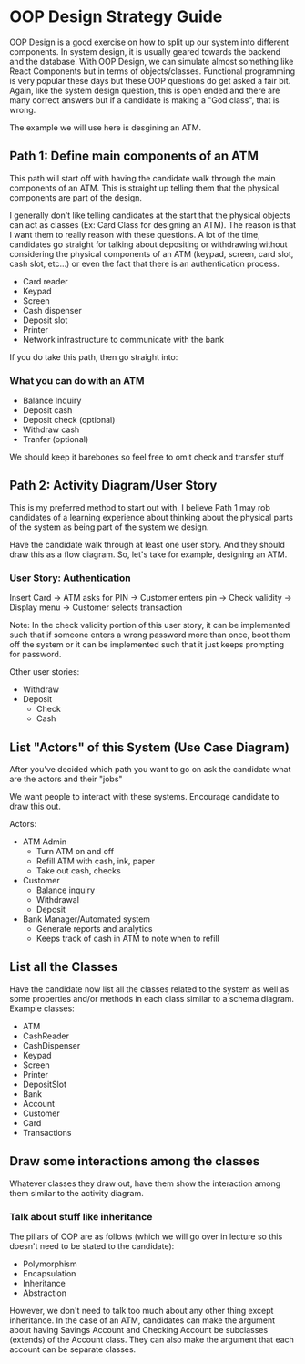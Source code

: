 # OOP Design Strategy Guide

OOP Design is a good exercise on how to split up our system into different components. In system design, it is usually geared towards the backend and the database. With OOP Design, we can simulate almost something like React Components but in terms of objects/classes. Functional programming is very popular these days but these OOP questions do get asked a fair bit. Again, like the system design question, this is open ended and there are many correct answers but if a candidate is making a "God class", that is wrong.

The example we will use here is desgining an ATM.

## Path 1: Define main components of an ATM

This path will start off with having the candidate walk through the main components of an ATM. This is straight up telling them that the physical components are part of the design.

I generally don't like telling candidates at the start that the physical objects can act as classes (Ex: Card Class for designing an ATM). The reason is that I want them to really reason with these questions. A lot of the time, candidates go straight for talking about depositing or withdrawing without considering the physical components of an ATM (keypad, screen, card slot, cash slot, etc...) or even the fact that there is an authentication process.

- Card reader
- Keypad
- Screen
- Cash dispenser
- Deposit slot
- Printer
- Network infrastructure to communicate with the bank

If you do take this path, then go straight into:

### What you can do with an ATM

- Balance Inquiry
- Deposit cash
- Deposit check (optional)
- Withdraw cash
- Tranfer (optional)

We should keep it barebones so feel free to omit check and transfer stuff

## Path 2: Activity Diagram/User Story

This is my preferred method to start out with. I believe Path 1 may rob candidates of a learning experience about thinking about the physical parts of the system as being part of the system we design.

Have the candidate walk through at least one user story. And they should draw this as a flow diagram. So, let's take for example, designing an ATM.

### User Story: Authentication

Insert Card -> ATM asks for PIN -> Customer enters pin -> Check validity -> Display menu -> Customer selects transaction

Note: In the check validity portion of this user story, it can be implemented such that if someone enters a wrong password more than once, boot them off the system or it can be implemented such that it just keeps prompting for password.

Other user stories:
- Withdraw
- Deposit
    - Check
    - Cash

## List "Actors" of this System (Use Case Diagram)

After you've decided which path you want to go on ask the candidate what are the actors and their "jobs"

We want people to interact with these systems. Encourage candidate to draw this out.

Actors:

- ATM Admin
    - Turn ATM on and off
    - Refill ATM with cash, ink, paper
    - Take out cash, checks
- Customer
    - Balance inquiry
    - Withdrawal
    - Deposit
- Bank Manager/Automated system
    - Generate reports and analytics
    - Keeps track of cash in ATM to note when to refill

## List all the Classes

Have the candidate now list all the classes related to the system as well as some properties and/or methods in each class similar to a schema diagram. Example classes:

- ATM
- CashReader
- CashDispenser
- Keypad
- Screen
- Printer
- DepositSlot
- Bank
- Account
- Customer
- Card
- Transactions

## Draw some interactions among the classes

Whatever classes they draw out, have them show the interaction among them similar to the activity diagram.

### Talk about stuff like inheritance

The pillars of OOP are as follows (which we will go over in lecture so this doesn't need to be stated to the candidate):

- Polymorphism
- Encapsulation
- Inheritance
- Abstraction

However, we don't need to talk too much about any other thing except inheritance. In the case of an ATM, candidates can make the argument about having Savings Account and Checking Account be subclasses (extends) of the Account class. They can also make the argument that each account can be separate classes. 